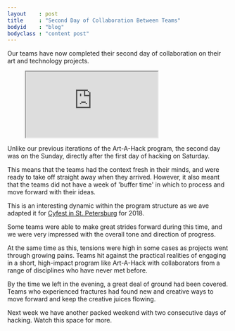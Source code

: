 ```yaml
---
layout    : post
title     : "Second Day of Collaboration Between Teams"
bodyid    : "blog"
bodyclass : "content post"
---
```

Our teams have now completed their second day of collaboration on their art and technology projects.

<figure class="video">
	<iframe src="https://www.flickr.com/photos/125924023@N07/39925409521/in/set-72157691949895824/player/" allowfullscreen webkitallowfullscreen mozallowfullscreen oallowfullscreen msallowfullscreen></iframe>
</figure>

Unlike our previous iterations of the Art-A-Hack program, the second day was on the Sunday, directly after the first day of hacking on Saturday.

<!--excerpt-ends-->

This means that the teams had the context fresh in their minds, and were ready to take off straight away when they arrived. However, it also meant that the teams did not have a week of 'buffer time' in which to process and move forward with their ideas.

This is an interesting dynamic within the program structure as we ave adapted it for [Cyfest in St. Petersburg](http://cyland.org/lab/program-list/cylandfest/) for 2018.

Some teams were able to make great strides forward during this time, and we were very impressed with the overall tone and direction of progress.

At the same time as this, tensions were high in some cases as projects went through growing pains. Teams hit against the practical realities of engaging in a short, high-impact program like Art-A-Hack with collaborators from a range of disciplines who have never met before.

By the time we left in the evening, a great deal of ground had been covered. Teams who experienced fractures had found new and creative ways to move forward and keep the creative juices flowing.

Next week we have another packed weekend with two consecutive days of hacking. Watch this space for more.
